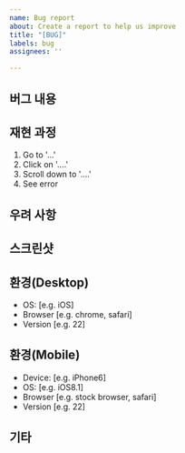 ```yaml
---
name: Bug report
about: Create a report to help us improve
title: "[BUG]"
labels: bug
assignees: ''

---
```


## 버그 내용
 
## 재현 과정
 
1. Go to '...'
2. Click on '....'
3. Scroll down to '....'
4. See error

## 우려 사항

## 스크린샷 
 
## 환경(Desktop)
- OS: [e.g. iOS]
- Browser [e.g. chrome, safari]
- Version [e.g. 22]
 
## 환경(Mobile)
- Device: [e.g. iPhone6]
- OS: [e.g. iOS8.1]
- Browser [e.g. stock browser, safari]
- Version [e.g. 22]
 
## 기타
